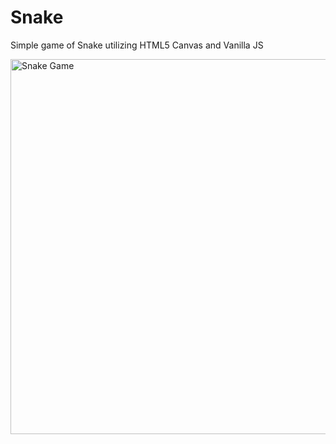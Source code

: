 # Snake
Simple game of Snake utilizing HTML5 Canvas and Vanilla JS

<img src="https://user-images.githubusercontent.com/22054442/55513382-27091580-562b-11e9-9d31-ae648cecac3f.gif" alt="Snake Game" width=600 />
